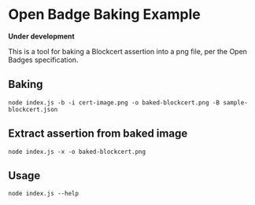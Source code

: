 # Open Badge Baking Example

**Under development**

This is a tool for baking a Blockcert assertion into a png file, per the Open Badges specification.


## Baking

```
node index.js -b -i cert-image.png -o baked-blockcert.png -B sample-blockcert.json 
```

## Extract assertion from baked image

```
node index.js -x -o baked-blockcert.png 
```

## Usage

```
node index.js --help

```